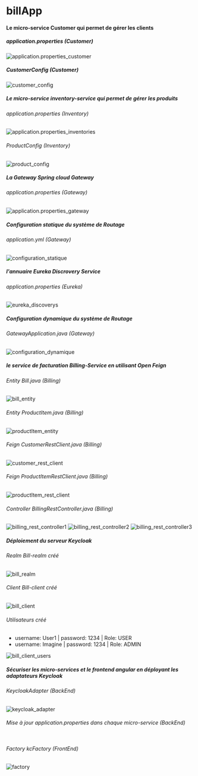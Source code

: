# billApp

<!DOCTYPE html>
<html lang="en">
  <head>
    <meta charset="UTF-8" />
    <meta http-equiv="X-UA-Compatible" content="IE=edge" />
    <meta name="viewport" content="width=device-width, initial-scale=1.0" />
    <title>Document</title>
  </head>
  <body>
    <div>
      <h4>Le micro-service Customer qui permet de gérer les clients</h4>
      <h5>application.properties (Customer)</h5>
      <img
        src="./images/properties_customer.png"
        alt="application.properties_customer"
      />
      <h5>CustomerConfig (Customer)</h5>
      <img src="./images/customer_config.png" alt="customer_config" />
    </div>
    <div>
      <h5>
        Le micro-service inventory-service qui permet de gérer les produits
      </h5>
      <h6>application.properties (Inventory)</h6>
      <img
        src="./images/properties_inventories.png"
        alt="application.properties_inventories"
      />
      <h6>ProductConfig (Inventory)</h6>
      <img src="./images/product_config.png" alt="product_config" />
    </div>
    <div>
      <h5>La Gateway Spring cloud Gateway</h5>
      <h6>application.properties (Gateway)</h6>
      <img
        src="./images/properties_gateway.png"
        alt="application.properties_gateway"
      />
    </div>
    <div>
      <h5>Configuration statique du système de Routage</h5>
      <h6>application.yml (Gateway)</h6>
      <img src="./images/config_statique.png" alt="configuration_statique" />
    </div>
    <div>
      <h5>l'annuaire Eureka Discrovery Service</h5>
      <h6>application.properties (Eureka)</h6>
      <img src="./images/eureka_discovery.png" alt="eureka_discoverys" />
    </div>
    <div>
      <h5>Configuration dynamique du système de Routage</h5>
      <h6>GatewayApplication.java (Gateway)</h6>
      <img src="./images/config_dynamique.png" alt="configuration_dynamique" />
    </div>
    <div>
      <h5>le service de facturation Billing-Service en utilisant Open Feign</h5>
      <h6>Entity Bill.java (Billing)</h6>
      <img src="./images/bill_entity.png" alt="bill_entity" />
      <h6>Entity ProductItem.java (Billing)</h6>
      <img src="./images/productItem_entity.png" alt="productItem_entity" />
      <h6>Feign CustomerRestClient.java (Billing)</h6>
      <img src="./images/customer_rest_client.png" alt="customer_rest_client" />
      <h6>Feign ProductItemRestClient.java (Billing)</h6>
      <img
        src="./images/productitem_rest_client.png"
        alt="productItem_rest_client"
      />
      <h6>Controller BillingRestController.java (Billing)</h6>
      <img
        src="./images/billing_rest_controller1.png"
        alt="billing_rest_controller1"
      />
      <img
        src="./images/billing_rest_controller2.png"
        alt="billing_rest_controller2"
      />
      <img
        src="./images/billing_rest_controller3.png"
        alt="billing_rest_controller3"
      />
    </div>
    <div>
      <h5>Déploiement du serveur Keycloak</h5>
      <h6>Realm Bill-realm créé</h6>
      <img src="./images/create_bill_realm.png" alt="bill_realm" />
      <h6>Client Bill-client créé</h6>
      <img src="./images/bill_client_parameters.png" alt="bill_client" />
      <h6>Utilisateurs créé</h6>
      <ul>
        <li>username: User1 | password: 1234 | Role: USER</li>
        <li>username: Imagine | password: 1234 | Role: ADMIN</li>
      </ul>
      <img src="./images/bill_realm_users.png" alt="bill_client_users" />
    </div>
    <div>
      <h5>
        Sécuriser les micro-services et le frontend angular en déployant les
        adaptateurs Keycloak
      </h5>
      <h6>KeycloakAdapter (BackEnd)</h6>
      <img src="./images/keycloak_adapter.png" alt="keycloak_adapter" />
      <h6>
        Mise à jour application.properties dans chaque micro-service (BackEnd)
      </h6>
      <img src="./images/properties_security.png" alt="" />
      <h6>Factory kcFactory (FrontEnd)</h6>
      <img src="./images/factory.png" alt="factory" />
    </div>
  </body>
</html>

